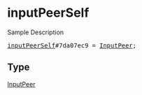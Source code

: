 # inputPeerSelf

Sample Description

<pre>
<a href="../constructor/inputPeerSelf.md">inputPeerSelf</a>#7da07ec9 = <a href="../type/InputPeer.md">InputPeer</a>;
</pre>

## Type

<a href="../type/InputPeer.md">InputPeer</a>
